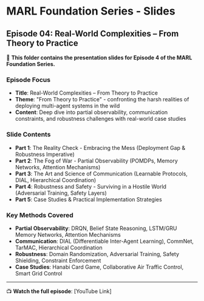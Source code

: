 # MARL Foundation Series - Slides

## Episode 04: Real-World Complexities – From Theory to Practice

🎯 **This folder contains the presentation slides for Episode 4 of the MARL Foundation Series.**

### **Episode Focus**
- **Title**: Real-World Complexities – From Theory to Practice
- **Theme**: "From Theory to Practice" - confronting the harsh realities of deploying multi-agent systems in the wild
- **Content**: Deep dive into partial observability, communication constraints, and robustness challenges with real-world case studies

### **Slide Contents**
- **Part 1**: The Reality Check - Embracing the Mess (Deployment Gap & Robustness Imperative)
- **Part 2**: The Fog of War - Partial Observability (POMDPs, Memory Networks, Attention Mechanisms)
- **Part 3**: The Art and Science of Communication (Learnable Protocols, DIAL, Hierarchical Coordination)
- **Part 4**: Robustness and Safety - Surviving in a Hostile World (Adversarial Training, Safety Layers)
- **Part 5**: Case Studies & Practical Implementation Strategies

### **Key Methods Covered**
- **Partial Observability**: DRQN, Belief State Reasoning, LSTM/GRU Memory Networks, Attention Mechanisms
- **Communication**: DIAL (Differentiable Inter-Agent Learning), CommNet, TarMAC, Hierarchical Coordination
- **Robustness**: Domain Randomization, Adversarial Training, Safety Shielding, Constraint Enforcement
- **Case Studies**: Hanabi Card Game, Collaborative Air Traffic Control, Smart Grid Control

---

📺 **Watch the full episode**: [YouTube Link]  

